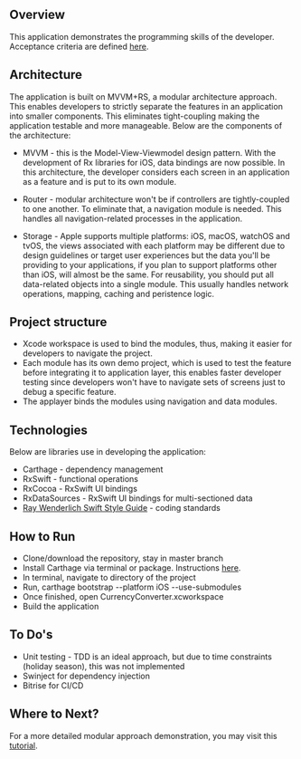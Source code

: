 ## Overview
This application demonstrates the programming skills of the developer. Acceptance criteria are defined [here](https://gist.github.com/vytautasgimbutas/447822c842e3dba68e7d9d2792932ee1). 

## Architecture
The application is built on MVVM+RS, a modular architecture approach. This enables developers to strictly separate the features in an application into smaller components. This eliminates tight-coupling making the application testable and more manageable. Below are the components of the architecture:

- MVVM - this is the Model-View-Viewmodel design pattern. With the development of Rx libraries for iOS, data bindings are now possible. In this architecture, the developer considers each screen in an application as a feature and is put to its own module.

- Router - modular architecture won't be if controllers are tightly-coupled to one another. To eliminate that, a navigation module is needed. This handles all navigation-related processes in the application.

- Storage - Apple supports multiple platforms: iOS, macOS, watchOS and tvOS, the views associated with each platform may be different due to design guidelines or target user experiences but the data you'll be providing to your applications, if you plan to support platforms other than iOS, will almost be the same. For reusability, you should put all data-related objects into a single module. This usually handles network operations, mapping, caching and peristence logic.

## Project structure

- Xcode workspace is used to bind the modules, thus, making it easier for developers to navigate the project.
- Each module has its own demo project, which is used to test the feature before integrating it to application layer, this enables faster developer testing since developers won't have to navigate sets of screens just to debug a specific feature.
- The applayer binds the modules using navigation and data modules.

## Technologies

Below are libraries use in developing the application:

- Carthage - dependency management
- RxSwift - functional operations
- RxCocoa - RxSwift UI bindings
- RxDataSources - RxSwift UI bindings for multi-sectioned data
- [Ray Wenderlich Swift Style Guide](https://github.com/raywenderlich/swift-style-guide) - coding standards

## How to Run

- Clone/download the repository, stay in master branch
- Install Carthage via terminal or package. Instructions [here](https://www.raywenderlich.com/416-carthage-tutorial-getting-started).
- In terminal, navigate to directory of the project
- Run, carthage bootstrap --platform iOS --use-submodules
- Once finished, open CurrencyConverter.xcworkspace
- Build the application

## To Do's
- Unit testing - TDD is an ideal approach, but due to time constraints (holiday season), this was not implemented
- Swinject for dependency injection
- Bitrise for CI/CD

## Where to Next?

For a more detailed modular approach demonstration, you may visit this [tutorial](https://github.com/softwaresaiyajin/ios-modular-app-demo).


